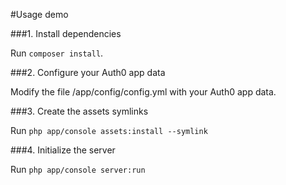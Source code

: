 #Usage demo

###1. Install dependencies

Run `composer install`.

###2. Configure your Auth0 app data

Modify the file /app/config/config.yml with your Auth0 app data.

###3. Create the assets symlinks

Run ```php app/console assets:install --symlink```

###4. Initialize the server

Run ```php app/console server:run```




